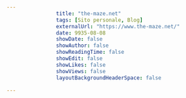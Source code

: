 ---
                title: "the-maze.net"
                tags: [Sito personale, Blog]
                externalUrl: "https://www.the-maze.net/"
                date: 9935-08-08
                showDate: false
                showAuthor: false
                showReadingTime: false
                showEdit: false
                showLikes: false
                showViews: false
                layoutBackgroundHeaderSpace: false
                ---

